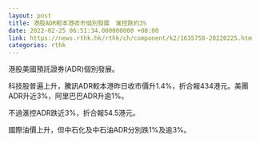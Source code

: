 ```yaml
---
layout: post
title: 港股ADR較本港收市個別發展　滙控跌約3%
date: 2022-02-25 06:51:34.000000000 +08:00
link: https://news.rthk.hk/rthk/ch/component/k2/1635758-20220225.htm
categories: rthk
---
```


港股美國預託證券(ADR)個別發展。

科技股普遍上升，騰訊ADR較本港昨日收市價升1.4%，折合報434港元。美團ADR升近3%，阿里巴巴ADR升逾1%。

不過滙控ADR跌近3%，折合報54.5港元。

國際油價上升，但中石化及中石油ADR分別跌1%及逾3%。
